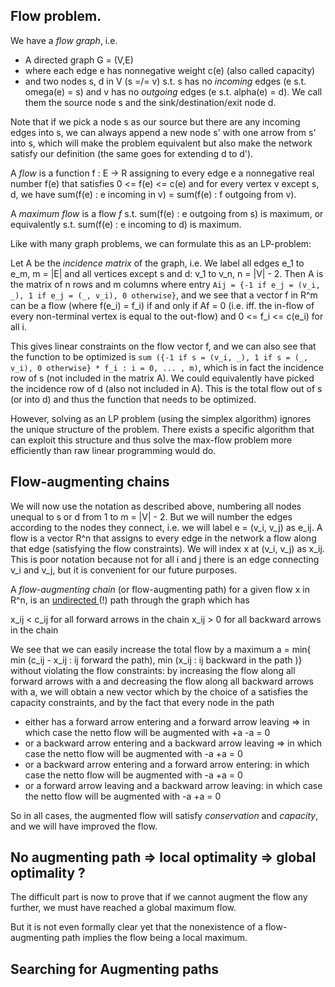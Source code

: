 ## Flow problem.

We have a *flow graph*, i.e. 

- A directed graph G = (V,E)
- where each edge e has nonnegative weight c(e) (also called capacity)
- and two nodes s, d in V (s =/= v) s.t. s has no *incoming* edges (e s.t. omega(e) = s) and v has no *outgoing* edges (e s.t. alpha(e) = d). We call them the source node s and the sink/destination/exit node d.

Note that if we pick a node s as our source but there are any incoming edges into s, we can always append a new node s' with one arrow from s' into s, which will make the problem equivalent but also make the network satisfy our definition (the same goes for extending d to d').

A *flow* is a function f : E -> R assigning to every edge e a nonnegative real number f(e) that satisfies 0 <= f(e) <= c(e) and for every vertex v except s, d, we have sum(f(e) : e incoming in v) = sum(f(e) : f outgoing from v).

A *maximum flow* is a flow *f* s.t. sum(f(e) : e outgoing from s) is maximum, or equivalently s.t. sum(f(e) : e incoming to d) is maximum.

Like with many graph problems, we can formulate this as an LP-problem:

Let A be the *incidence matrix* of the graph, i.e. We label all edges e_1 to e_m, m = |E| and all vertices except s and d: v_1 to v_n, n = |V| - 2. Then A is the matrix of n rows and m columns where entry `Aij = {-1 if e_j = (v_i, _), 1 if e_j = (_, v_i), 0 otherwise}`, and we see that a vector f in R^m can be a flow (where f(e_i) = f_i) if and only if Af = 0 (i.e. iff. the in-flow of every non-terminal vertex is equal to the out-flow) and 0 <= f_i <= c(e_i) for all i. 

This gives linear constraints on the flow vector f, and we can also see that the function to be optimized is `sum ({-1 if s = (v_i, _), 1 if s = (_, v_i), 0 otherwise} * f_i : i = 0, ... , m)`, which is in fact the incidence row of s (not included in the matrix A). We could equivalently have picked the incidence row of d (also not included in A). This is the total flow out of s (or into d) and thus the function that needs to be optimized.

However, solving as an LP problem (using the simplex algorithm) ignores the unique structure of the problem. There exists a specific algorithm that can exploit this structure and thus solve the max-flow problem more efficiently than raw linear programming would do.

## Flow-augmenting chains

We will now use the notation as described above, numbering all nodes unequal to s or d from 1 to m = |V| - 2. But we will number the edges according to the nodes they connect, i.e. we will label e = (v_i, v_j) as e_ij. A flow is a vector R^n that assigns to every edge in the network a flow along that edge (satisfying the flow constraints). We will index x at (v_i, v_j) as x_ij. This is poor notation because not for all i and j there is an edge connecting v_i and v_j, but it is convenient for our future purposes.

A *flow-augmenting chain* (or flow-augmenting path) for a given flow x in R^n, is an <u>undirected </u> (!) path through the graph which has

x_ij < c_ij for all forward arrows in the chain
x_ij > 0 for all backward arrows in the chain

We see that we can easily increase the total flow by a maximum a = min{ min (c_ij - x_ij : ij forward the path), min (x_ij : ij backward in the path )} without violating the flow constraints: by increasing the flow along all forward arrows with a and decreasing the flow along all backward arrows with a, we will obtain a new vector which by the choice of a satisfies the capacity constraints, and by the fact that every node in the path 

- either has a forward arrow entering and a forward arrow leaving => in which case the netto flow will be augmented with +a -a = 0
- or a backward arrow entering and a backward arrow leaving => in which case the netto flow will be augmented with -a +a = 0
- or a backward arrow entering and a forward arrow entering: in which case the netto flow will be augmented with -a +a = 0
- or a forward arrow leaving and a backward arrow leaving: in which case the netto flow will be augmented with -a +a = 0

So in all cases, the augmented flow will satisfy *conservation* and *capacity*, and we will have improved the flow.

## No augmenting path => local optimality => global optimality ?

The difficult part is now to prove that if we cannot augment the flow any further, we must have reached a global maximum flow.

But it is not even formally clear yet that the nonexistence of a flow-augmenting path implies the flow being a local maximum.




## Searching for Augmenting paths